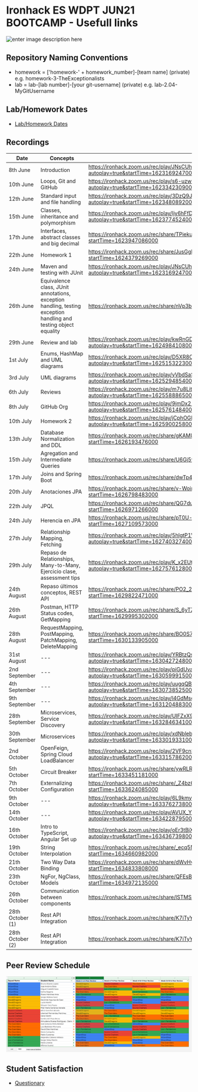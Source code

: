 # Ironhack ES WDPT JUN21 BOOTCAMP - Usefull links

![enter image description here](https://avatars.githubusercontent.com/u/54281267?s=280&v=4)

## Repository Naming Conventions
- homework = ['homework-' + homework_number]-[team name] (private) e.g. homework-3-TheExceptionalists
- lab = lab-[lab number]-[your git-username] (private) e.g. lab-2.04-MyGitUsername

## Lab/Homework Dates
- [Lab/Homework Dates](https://docs.google.com/spreadsheets/d/1tpw8vD7zLjgnOP7_95Lr8erMxbR1I3fnPhFler4UEJc/edit#gid=0)  

## Recordings
| Date | Concepts | Link |
| --- | --- | --- |
| 8th June | Introduction | https://ironhack.zoom.us/rec/play/JNsCUheqi_DBHDZ10UWsiq149hj8WEp9OfY0CHt0IrsQ4VJlBAtK8imgtKzblsYFnD3pjI6_6nybP_1m.J7-g-rPdIDtVaZ-r?autoplay=true&startTime=1623169247000 |
| 10th June | Loops, Git and GitHub | https://ironhack.zoom.us/rec/play/s6-uzw0scBuVPra923wKx79Ftr_2jQfpnTOyy05Z2LVYWlvPr12JXiLHoEL2DLaxJGAvDe7ctXzK_F-R.DUZnVHJGHZX5B1lA?autoplay=true&startTime=1623342309000 |
| 12th June | Standard input and file handling | https://ironhack.zoom.us/rec/play/3DzQ9JydsKf_Er9RMhLBcoTXmolEQfQUbwLUpb5hRmPiBdjl3DQUuZNVh_jCL08q11amr_wYMXCJSmrR.sa7DYGFhtEHz12d1?autoplay=true&startTime=1623480892000 |
| 15th June | Classes, inheritance and polymorphism | https://ironhack.zoom.us/rec/play/Ijy6hFfD7-8F8eDjSMSAnYkd0c-iyWS8UVYNfw22zOlnzDSAgkWcRlO46KT0uZWZgfMSAQhbHUTmiq6-.yn51iK2SUPzDgRPO?autoplay=true&startTime=1623774524000 |
| 17th June | Interfaces, abstract classes and big decimal | https://ironhack.zoom.us/rec/share/TPiekuYlyQonWN3C7a1uRPo4nuzsZ-Sw48r4k3K1zKnIqVAYt6-198S1TVJG9CW7.f1ZbXl4JOOLdPyQ7?startTime=1623947086000 |
| 22th June | Homework 1 | https://ironhack.zoom.us/rec/share/JusGghgCbAU5GJquJ94AS6ZMHHrY855mV6Eg6fZNrB39m5iAI1QHfFLoPuLeJ_s.oCOaL9yDFDu4DDuR?startTime=1624379269000 |
| 24th June | Maven and testing with JUnit | https://ironhack.zoom.us/rec/play/JNsCUheqi_DBHDZ10UWsiq149hj8WEp9OfY0CHt0IrsQ4VJlBAtK8imgtKzblsYFnD3pjI6_6nybP_1m.J7-g-rPdIDtVaZ-r?autoplay=true&startTime=1623169247000 |
| 26th June | Equivalence class, JUnit annotations, exception handling, testing exception handling and testing object equality | https://ironhack.zoom.us/rec/share/nVp3bdTjAzfY33IXdlS0VqiyFhAXbugVEFgjo_00kYWalS3-pOJ9YPLXmyEyCj45.F2Ncw2XWJbIx9HXg?startTime=1624690518000 |
| 29th June | Review and lab | https://ironhack.zoom.us/rec/play/kwRnGD5-eOh3cKGxC4Ne13L2RZtRJ3zewZIKAof5w34BzevEJyJ0flqD7xD8t7IT2whA4ZI2zdKsLRHP.RAk_7FmFTi0QN8HH?autoplay=true&startTime=1624984108000 |
| 1st July | Enums, HashMap and UML diagrams | https://ironhack.zoom.us/rec/play/D5XR8CAEfwtxkHuX77VhScfgNGYQniAZKSKloFcqIY0WoketEdtVUCzwl54EaeKx7BcIC4CNvnxX76Nd.JLE7ENRU9RQnmxV1?autoplay=true&startTime=1625153223000 |
| 3rd July | UML diagrams | https://ironhack.zoom.us/rec/play/yVbdSaSaOPFBS_DMd7w7xMXlu93e6INZdjglZxd7cNasivVTk4XQI7AsdwLRc4jVSBS6urHL04P1rvI.AH82MXG8C-utgyXl?autoplay=true&startTime=1625294854000 |
| 6th July | Reviews | https://ironhack.zoom.us/rec/play/m7u8Lit1o9aC5r1LU1rdCL0okb02_mH7kvZgZErsn_CelJc_G9i9P35NsmugXk9LBL_BFFqPu5svLwP1.WAq_0x8-3_n-ejUZ?autoplay=true&startTime=1625588865000 |
| 8th July | GitHub Org | https://ironhack.zoom.us/rec/play/9jmDx2-w6ixgD_fGJavB_Ayme0MJlHX6rs_fE3qI4q7ASji2fGx5jc1LfHESgjpXs3YmtzoiCtoF2mhu.NUgTYveCUTaAJQrW?autoplay=true&startTime=1625761484000 |
| 10th July | Homework 2 | https://ironhack.zoom.us/rec/play/jCphOGKcyK9HzBh3pkRlYNE3Jb479uq3Rmkaz5aFjqutcPOBsRLisCppi9C8wsyd_oW7q4WprTko-tDi.OLB0iurNPLhvJ6cm?autoplay=true&startTime=1625900258000 |
| 13th July | Database Normalization and DDL | https://ironhack.zoom.us/rec/share/gKAMU_ZKjVT1lk5m5WFF8KnewM82BHGSoEjGT6oDLEv5GfNzsmLjM4KSvQl_aLXG.4Zm6-hH9Wg6Jl6ap?startTime=1626193476000 |
| 15th July | Agregation and Intermediate Queries | https://ironhack.zoom.us/rec/share/U6Gj5v4ke9pTxrF3ClofjgiNQvM4XgQ1RKIsG41l94fCaxtD5_Iqp__kuIWBZUed.oOo87TrXttQ6Rwy-?startTime=1626365855000 |
| 17th July | Joins and Spring Boot | https://ironhack.zoom.us/rec/share/dwTp4miKb5J2GZFUfNcvlND49byVdQQ3R9Rta2Sbwt_9-Of-APSNau3qxydcJGi2.t2lMp9PkCjpFk0i-?startTime=1626504988000 |
| 20th July | Anotaciones JPA | https://ironhack.zoom.us/rec/share/v-WoirboFaPsdR9DstRAN9XSO46f3fnMY7Dug2vFESv9O2cSGl1kYeveJqYrM85G.jG6J8cehmEB2PaFa?startTime=1626798483000 |
| 22th July | JPQL | https://ironhack.zoom.us/rec/share/QG7du-9qhFKcX5LYFD4ayLS6op9kLMX5WtkxobXxQ5NsBXGL21K5kfg8nGtxu-fy.9J-t46XSqe3h7Dk5?startTime=1626971266000 |
| 24th July | Herencia en JPA | https://ironhack.zoom.us/rec/share/pT0U-cg0r-47ADQtUmmsmV0VmuSSEomt-AMQYT5vl6iZ89oAwye46DbKLgizP5AU.46FFu7NW_VrNJtcU?startTime=1627109573000 |
| 27th July | Relationship Mapping, Fetching | https://ironhack.zoom.us/rec/play/5hlgtP1W8v8oLo9wH9yI6Ly8HaEjEKEuU0zJJ-Ml5x20j8rAx3jpqxTE6uOjL6GF2VAEY8DMw5y6KOb3.E3ylxkA8tczWOpl8?autoplay=true&startTime=1627403274000 |
| 29th July | Repaso de Relationships, Many-to-Many, Ejercicio clase, assessment tips | https://ironhack.zoom.us/rec/play/K_x2EUttYmvr959a1IzMOXdir1uJXgtGZLtSzL2cZfqtK-4zBs-Owhl-By7lwp8IFzneKLjXukRMKioG.OLhwQfAmeHTVM4vz?autoplay=true&startTime=1627576128000 |
| 24th August | Repaso últimos conceptos, REST API  | https://ironhack.zoom.us/rec/share/PO2_2XSs-eLYvSJ9WwjnsCTxDEQAg0RY3DfAmNGSAYDYdGsm3rq2F57WQF6gBdKe.Vt7u2Ln3Z3mw-qST?startTime=1629822471000 |
| 26th August | Postman, HTTP Status codes, GetMapping | https://ironhack.zoom.us/rec/share/S_6yTZVQMZPNnqvZQbIiqlWqzWOpXjhxomEsfChVQt2Di4h-dRPH7QKyp_fKgozp.n8yCE5PcK-Q7sBWW?startTime=1629995302000 |
| 28th August | RequestMapping, PostMapping, PatchMapping, DeleteMapping | https://ironhack.zoom.us/rec/share/BO0S7wuc51YeSJJSGCpPCREl9w9lkyFY4EXYHeeTqUsqkzODoIS2kda0enuGt6pJ.haPhEGo2xUkHMk6Y?startTime=1630133905000 |
| 31st August | --- | https://ironhack.zoom.us/rec/play/YRBtzQsM9Kbnip70DlaJp4kRu8ai3fx8Vm0QNkQX3vR2k2gbmgr-1crMBCjts2jq7hnYO01tTwX-IJoR.KOpUGY801qe_byyu?autoplay=true&startTime=1630427248000 |
| 2nd September | --- | https://ironhack.zoom.us/rec/play/piGdUvaHU5s6JJZAtDi3Y4sI2spCpJ9pM42PPYsIUAhOP2pxHvSHgIYm_VDAs9k5qMJPA7cPaAXtYVR2.WJSpH6csTZVhLz0Y?autoplay=true&startTime=1630599915000 |
| 4th September | --- | https://ironhack.zoom.us/rec/play/uugqQBSwowTD84NE1HGf55aI0GYCG0Q1ORY70ZWQhRHCQEOGsG7_Omi8HrVsCA9V0FRsvyEMD8D6EGXq.5GTBd_WXeNjke_Ue?autoplay=true&startTime=1630738525000 |
| 9th September | --- | https://ironhack.zoom.us/rec/play/l4GdMscUvfi9iF2YPVeIqGeqj55bSzVvE-D47mNjgRtm_Gyznv8xs9jtmmB2YotltNHIXBDxg6bPIrdw.OSIQOdLsXwEJxr7O?autoplay=true&startTime=1631204883000 |
| 28th September | Microservices, Service Discovery | https://ironhack.zoom.us/rec/play/UIFZxX9NSNXNJ6w3OC-wtOivZq3rpUyOw2a73DYKcz_8lcbMhZjohdXNezA8KUYTmH9cxEdVbzQjgv88.Ib4xcoz02jAYGBY3?autoplay=true&startTime=1632846341000 |
| 30th September | Microservices | https://ironhack.zoom.us/rec/play/xdNblebRwdHU0QSTSZ28l5cfwoUG5lSikCxy2kDbGp7CCwgLUQQk-x0WLd0Iuu8eC8Z31hX0oQUoBiMZ.OM2QdInc1Pk4eV78?autoplay=true&startTime=1633019331000 |
| 2nd October | OpenFeign, Spring Cloud LoadBalancer | https://ironhack.zoom.us/rec/play/2VF9cnSczNLjJx8yVAhVSkYMKoCl1Ll6FzTD_Z4cvnuftD7y7IGammcjj2CHYYrzZEheiR_niqLMlbaX.CgvOV2Xm3tUf0WYg?autoplay=true&startTime=1633157862000 |
| 5th October | Circuit Breaker | https://ironhack.zoom.us/rec/share/ywRLR8UIRzJcwbXIJmGFs3BTyqZlUsg2baeGtqvFMlG6UhU-zP97jWUzOL66qkQ.79MxD3ex3U59hsOc?startTime=1633451181000 |
| 7th October | Externalizing Configuration | https://ironhack.zoom.us/rec/share/_Z4bz6JXHtIFhkOHhuw1MSfJsjnOWl_Em--BQfXt7EUs32hXGp4dcsLOy9P7KARy.hAdbS-GReEiU6izQ?startTime=1633624085000 |
| 9th October | --- | https://ironhack.zoom.us/rec/play/6L9kmy3xHoJC92Z90-fulldUaeWceb8BlXqygOagoAJ_JUNzEEKD98VGpvD8t9BPdovInNtKbdrrKF90.0cPIPVc7_xt-P2b2?autoplay=true&startTime=1633762738000 |
| 14th October | --- | https://ironhack.zoom.us/rec/play/AVUX_Y99mb47uP0BSuK1qIygy8lNBj6Sk7PGZGh7YY2obhUR3MTJkZWfGdSDYfGSfJKGafw-iOcXljT8.IBX79TMbC2BZXORH?autoplay=true&startTime=1634228795000 |
| 16th October | Intro to TypeScript, Angular Set up | https://ironhack.zoom.us/rec/play/oEr3tBjXqureGzZWnQfJS6TPFuSVRBe4SKozS2tTbQN-2136XXJiEXyU5hfhu4HG4sE3f22WOXWYF3vD.w0pbr-e7sl2TUsEo?autoplay=true&startTime=1634367398000 |
| 19th October | String Interpolation | https://ironhack.zoom.us/rec/share/_ecq5NCimJip0WNsneWBRXkShYFj_rX4LjU-DEJ9Ejabq95XYQQu-XvwT8dGMPk3.Fb6ks_iGCveC8CBH?startTime=1634660982000 |
| 21th October | Two Way Data Binding | https://ironhack.zoom.us/rec/share/dWvHvAGGdC9zzWiarsDZcSIwPEc9Dha2aQtrslOgaascZzmSejIpoc3_OUQ6F7Qt.303wsq6rRXYFdABL?startTime=1634833808000 |
| 23th October | NgFor, NgClass, Models | https://ironhack.zoom.us/rec/share/QFEsB4T-ZgkHpYASViP0sHZYbJEkOE0tWRb7DTMgO2OAI-aevvPWjfjwt3fCQH8.opGBSmnvUF3vcaYq?startTime=1634972135000 |
| 26th October | Communication between components | https://ironhack.zoom.us/rec/share/lSTMSiJg7pKrlvE0mmKk0N5u6uO5j2ziCmOK-jMEkdi1Tecyrgt8BoMLCVRSIhWK.XE-EpmmV_fgvLCj7?startTime=1635265701000 |
| 28th October (1) | Rest API Integration | https://ironhack.zoom.us/rec/share/K7iTyYBo4dCTBgsqlgUtTUit7-v5uBWvZewqM-JtohsSaKJIYBkLTb6BHw7UlbXc.n4IlXH1PbKw-QqIn?startTime=1635438456000 |
| 28th October (2) | Rest API Integration | https://ironhack.zoom.us/rec/share/K7iTyYBo4dCTBgsqlgUtTUit7-v5uBWvZewqM-JtohsSaKJIYBkLTb6BHw7UlbXc.n4IlXH1PbKw-QqIn?startTime=1635443371000 |


## Peer Review Schedule
![enter image description here](https://github.com/ES-IH-WDPT-JUN21/usefull-links/blob/main/peerReviewSchedule.png)

## Student Satisfaction 
- [Questionary](https://ironhack.typeform.com/to/vELPxhbY)

